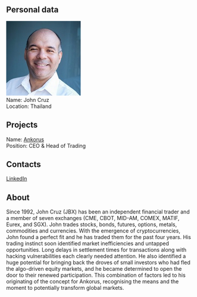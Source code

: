 ## Personal data
![john cruz photo](photo/john_cruz.jpg)  
Name:   John Cruz  
Location: Thailand  
## Projects 
Name: [Ankorus](../projects/ankorus.md)  
Position: CEO & Head of Trading   
## Contacts
[LinkedIn](https://www.linkedin.com/in/john-cruzjbx/)    
## About
Since 1992, John Cruz (JBX) has been an independent financial trader and a member of seven exchanges (CME, CBOT, MID-AM, COMEX, MATIF, Eurex, and SGX). John trades stocks, bonds, futures, options, metals, commodities and currencies. With the emergence of cryptocurrencies, John found a perfect fit and he has traded them for the past four years. His trading instinct soon identified market inefficiencies and untapped opportunities. Long delays in settlement times for transactions along with hacking vulnerabilities each clearly needed attention. He also identified a huge potential for bringing back the droves of small investors who had fled the algo-driven equity markets, and he became determined to open the door to their renewed participation. This combination of factors led to his originating of the concept for Ankorus, recognising the means and the moment to potentially transform global markets.
